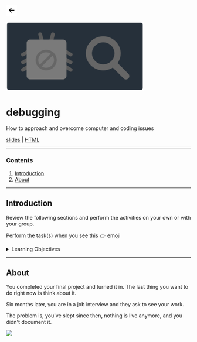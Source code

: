 <!-- paginate: true -->

<a class="back-icon" href="../index.html"><img width="30" src="../assets/img/icons/arrow-left-short.svg"></a>

<img width="375" src="../assets/img/banner/banner-debugging.png">

# debugging

How to approach and overcome computer and coding issues

<span class="slides-small"><a href="../slides/debugging.html">slides</a> | <a href="../www/debugging.html">HTML</a></span>

<!--
Presentation comments ...
-->


---


### Contents

1. [Introduction](#introduction)
1. [About](#about)




---


## Introduction

Review the following sections and perform the activities on your own or with your group.

Perform the task(s) when you see this 👉  emoji

<details>
<summary>Learning Objectives</summary>

Students who complete the following will be able to:

- Explain why debugging is important
- List methods for general debugging applicable to any system or code language
- Use different methods to find and fix potential errors

</details>




---

## About

<div class="twocolumn">
<div class="col">

You completed your final project and turned it in. The last thing you want to do right now is think about it.

Six months later, you are in a job interview and they ask to see your work.

The problem is, you've slept since then, nothing is live anymore, and you didn't document it.


</div>
<div class="col">
<img width="375" src="../assets/img/debugging/debugging-meme.jpg">
</div>
</div>
